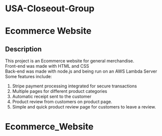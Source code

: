 # USA-Closeout-Group

# Ecommerce Website


## Description

This project is an Ecommerce website for general merchandise. \
Front-end was made with HTML and CSS \
Back-end was made with node.js and being run on an AWS Lambda Server\
Some features include:
1. Stripe payment processing integrated for secure transactions 
2. Multiple pages for different product categories 
3. Automatic receipt sent to the customer
4. Product review from customers on product page.
5. Simple and quick product review page for customers to leave a review.

# Ecommerce_Website
